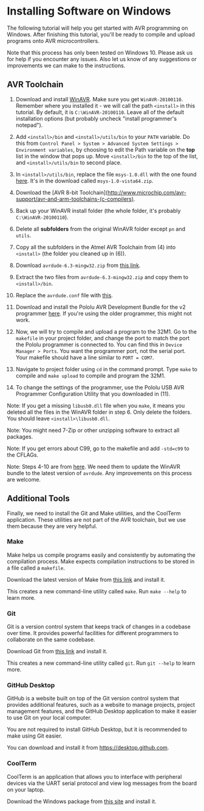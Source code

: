 # Installing Software on Windows

The following tutorial will help you get started with AVR programming on
Windows. After finishing this tutorial, you'll be ready to compile and upload
programs onto AVR microcontrollers.

Note that this process has only been tested on Windows 10. Please ask us for help if you encounter any issues. Also let us know of any suggestions or improvements we can make to the instructions.


## AVR Toolchain

1. Download and install [WinAVR](https://sourceforge.net/projects/winavr/files/WinAVR/20100110/). Make sure you get `WinAVR-20100110`. Remember where you installed it - we will call the path `<install>` in this tutorial. By default, it is `C:\WinAVR-20100110`. Leave all of the default installation options (but probably uncheck "install programmer's notepad").

2. Add `<install>/bin` and `<install>/utils/bin` to your `PATH` variable. Do this from `Control Panel > System > Advanced System Settings > Environment variables`, by choosing to edit the Path variable on the **top** list in the window that pops up. Move `<install>/bin` to the top of the list, and `<install>/utils/bin` to second place.

3. In `<install>/utils/bin`, replace the file `msys-1.0.dll` with the one found [here](http://www.madwizard.org/electronics/articles/winavrvista). It's in the download called `msys-1.0-vista64.zip`.

4. Download the [AVR 8-bit Toolchain](http://www.microchip.com/avr-support/avr-and-arm-toolchains-(c-compilers).

5. Back up your WinAVR install folder (the whole folder, it's probably `C:\WinAVR-20100110`).

6. Delete all **subfolders** from the original WinAVR folder except `pn` and `utils`.

7. Copy all the subfolders in the Atmel AVR Toolchain from (4) into `<install>` (the folder you cleaned up in (6)).

8. Download `avrdude-6.3-mingw32.zip` from [this link](http://download.savannah.gnu.org/releases/avrdude/).

9. Extract the two files from `avrdude-6.3-mingw32.zip` and copy them to `<install>/bin`.

10. Replace the `avrdude.conf` file with [this](https://pastebin.com/BvcVC8G9).

11. Download and install the Pololu AVR Development Bundle for the v2 programmer [here](https://www.pololu.com/product/3170/resources). If you're using the older programmer, this might not work.

12. Now, we will try to compile and upload a program to the 32M1. Go to the `makefile` in your project folder, and change the port to match the port the Pololu programmer is connected to. You can find this in `Device Manager > Ports`. You want the programmer port, not the serial port. Your makefile should have a line similar to ```PORT = COM7```.

13. Navigate to project folder using ```cd``` in the command prompt. Type ```make``` to compile and ```make upload``` to compile and program the 32M1.

14. To change the settings of the programmer, use the Pololu USB AVR Programmer Configuration Utility that you downloaded in (11).


Note: If you get a missing `libusb0.dll` file when you `make`, it means you deleted all the files in the WinAVR folder in step 6. Only delete the folders. You should leave `<install>\libusb0.dll`.

Note: You might need 7-Zip or other unzipping software to extract all packages.

Note: If you get errors about C99, go to the makefile and add `-std=c99` to the CFLAGs.

Note: Steps 4-10 are from [here](https://www.insidegadgets.com/2014/05/27/update-winavr-to-the-latest-avr-gcc-avrdude/). We need them to update the WinAVR bundle to the latest version of `avrdude`. Any improvements on this process are welcome.





## Additional Tools

Finally, we need to install the Git and Make utilities, and the CoolTerm
application. These utilities are not part of the AVR toolchain,
but we use them because they are very helpful.


### Make

Make helps us compile programs easily and consistently by automating the compilation
process. Make expects compilation instructions to be stored in a file called a
`makefile`.

Download the latest version of Make from [this link](https://www.gnu.org/software/make/) and install it.

This creates a new command-line utility called `make`. Run `make --help` to
learn more.


### Git

Git is a version control system that keeps track of changes in a codebase over time. It provides powerful facilities for different programmers to collaborate on the same codebase.

Download Git from [this link](https://git-scm.com) and install it.

This creates a new command-line utility called `git`. Run `git --help` to learn
more.


### GitHub Desktop

GitHub is a website built on top of the Git version control system that provides additional features, such as a website to manage projects, project management features, and the GitHub Desktop application to make it easier to use Git on your local computer.

You are not required to install GitHub Desktop, but it is recommended to make using Git easier.

You can download and install it from https://desktop.github.com.


### CoolTerm

CoolTerm is an application that allows you to interface with peripheral
devices via the UART serial protocol and view log messages from the board on your laptop.

Download the Windows package from [this site](http://freeware.the-meiers.org/) and install it.
